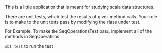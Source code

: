 This is a little application that is meant for studying scala data structures.

There are unit tests, which test the results of given method calls.  Your role is to make to the unit tests pass by modifying the class under test.

For Example, To make the SeqOperationsTest pass, implement all of the methods
in SeqOperations

`sbt test` to run the test

